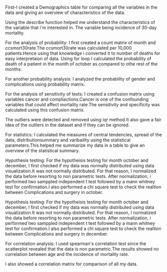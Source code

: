 First-I created a Demographics table for comparing all the variables in the data and giving an overview of characteristics of the data.

Using the describe function helped me understand the characteristics of the variable that i'm interested in. The variable being incidence of 30-day mortality.

For the analysis of probability: I first created a count matrix of month and ccsmort30rate.The ccsmort30rate was calculated per 10,000 patients.Hence using that knowledge i converted it to number of deaths for easy interpretaion of data. Using for loop I calculated the probability of death of a patient in the month of october as compared to othe rest of the months.

For another probability analysis: I analyzed the probability of gender and complications using probability matrix.

For the analysis of sensitivity of tests: I created a confusion matrix using variables cancer and compliactions.Cancer is one of the confounding variables that could affect mortality rate.The sensitivity and specificity was calculated using this confusion matrix.

The outliers were detected and removed using iqr method.It also gave a fair idea of the outliers in the dataset and if they can be ignored.

For statistics: I calculated the measures of central tendencies, spread of the data, distributionsummary and varibaility using the statistical parameters.This helped me summarize my data in a table to give an overview of the statistical summary.

Hypothesis testing: For the hypotheisis testing for month october and december, I first checked if my data was normally distributed using data visualization.It was not normally distributed. For that reason, I normalized the data before resorting to non parametric tests. After normalization, i performed two samppled independent t test followed by a  mann whitney test for confirmation.I also performed a chi square test to check the realtion between Complications and surgery in october.

Hypothesis testing: For the hypotheisis testing for month october and december, I first checked if my data was normally distributed using data visualization.It was not normally distributed. For that reason, I normalized the data before resorting to non parametric tests. After normalization, i performed two samppled independent t test followed by a  mann whitney test for confirmation.I also performed a chi square test to check the realtion between Complications and surgery in december.

For correlation analysis: I used spearman's correlation test since the scatterplot revealed that the data is non parametric.The results showed no correlation between age and the incidence of mortality rate.

I also showed a correlation matrix for comparison of all my data.
